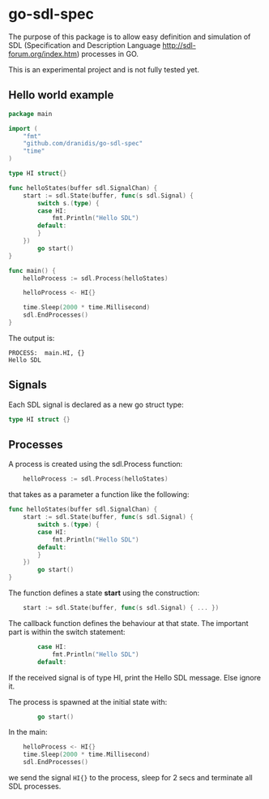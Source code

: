 # go-sdl-spec

The purpose of this package is to allow easy definition and simulation of SDL (Specification and Description Language http://sdl-forum.org/index.htm) processes in GO.

This is an experimental project and is not fully tested yet.

## Hello world example

```go
package main

import (
	"fmt"
	"github.com/dranidis/go-sdl-spec"
	"time"
)

type HI struct{}

func helloStates(buffer sdl.SignalChan) {
	start := sdl.State(buffer, func(s sdl.Signal) {
		switch s.(type) {
		case HI:
			fmt.Println("Hello SDL")
		default:
		}
	})
		go start()
}

func main() {
	helloProcess := sdl.Process(helloStates)

	helloProcess <- HI{}

	time.Sleep(2000 * time.Millisecond)
	sdl.EndProcesses()
}
```

The output is:
```
PROCESS:  main.HI, {}
Hello SDL
```

## Signals
Each SDL signal is declared as a new go struct type:
```go
type HI struct {}
```
## Processes
A process is created using the sdl.Process function:
```go
	helloProcess := sdl.Process(helloStates)
```
that takes as a parameter a function like the following:
```go
func helloStates(buffer sdl.SignalChan) {
	start := sdl.State(buffer, func(s sdl.Signal) {
		switch s.(type) {
		case HI:
			fmt.Println("Hello SDL")
		default:
		}
	})
		go start()
}
```
The function defines a state **start** using the construction:
```go
	start := sdl.State(buffer, func(s sdl.Signal) { ... })
```
The callback function defines the behaviour at that state. The important part is within the switch statement:
```go
		case HI:
			fmt.Println("Hello SDL")
		default:
```
If the received signal is of type HI, print the Hello SDL message. Else ignore it.

The process is spawned at the initial state with:
```go
		go start()
```
In the main:
```go
    helloProcess <- HI{}
    time.Sleep(2000 * time.Millisecond)
    sdl.EndProcesses()
```
we send the signal `HI{}` to the process, sleep for 2 secs and terminate all SDL processes.